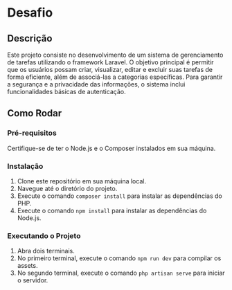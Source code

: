 # Desafio

## Descrição
Este projeto consiste no desenvolvimento de um sistema de gerenciamento de tarefas utilizando o framework Laravel. O objetivo principal é permitir que os usuários possam criar, visualizar, editar e excluir suas tarefas de forma eficiente, além de associá-las a categorias específicas. Para garantir a segurança e a privacidade das informações, o sistema inclui funcionalidades básicas de autenticação.

## Como Rodar
### Pré-requisitos
Certifique-se de ter o Node.js e o Composer instalados em sua máquina.

### Instalação
1. Clone este repositório em sua máquina local.
2. Navegue até o diretório do projeto.
3. Execute o comando `composer install` para instalar as dependências do PHP.
4. Execute o comando `npm install` para instalar as dependências do Node.js.

### Executando o Projeto
1. Abra dois terminais.
2. No primeiro terminal, execute o comando `npm run dev` para compilar os assets.
3. No segundo terminal, execute o comando `php artisan serve` para iniciar o servidor.
